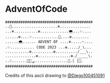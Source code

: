 # AdventOfCode

```
########################################
..💫.....................❄️..............
...❄️...........❆.............🌨️...✨....
......❆....✨............💫....❆........
......🌨️...... ADVENT OF ....❄️.....⋆....
.✨........... CODE 2023 ...❆...../_\...
...........❆..........❆........../___\..
..............❆...............❆./_____\.
..☃️.......🦌🦌🛷...............🎁.| |🎁.
########################################
```

Credits of this ascii drawing to [@Diego100451091](https://github.com/Diego100451091)
